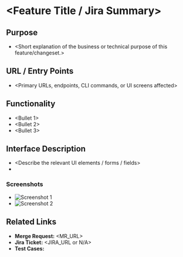 # <Feature Title / Jira Summary>

## Purpose

- <Short explanation of the business or technical purpose of this feature/changeset.>

## URL / Entry Points

- <Primary URLs, endpoints, CLI commands, or UI screens affected>

## Functionality

- <Bullet 1>
- <Bullet 2>
- <Bullet 3>

## Interface Description

- <Describe the relevant UI elements / forms / fields>
- <Note specific states or validation rules>

### Screenshots

- ![Screenshot 1](<add_here>)
- ![Screenshot 2](<add_here>)



## Related Links

- **Merge Request:** <MR_URL>
- **Jira Ticket:** <JIRA_URL or N/A>
- **Test Cases:** <Link to test cases document>
